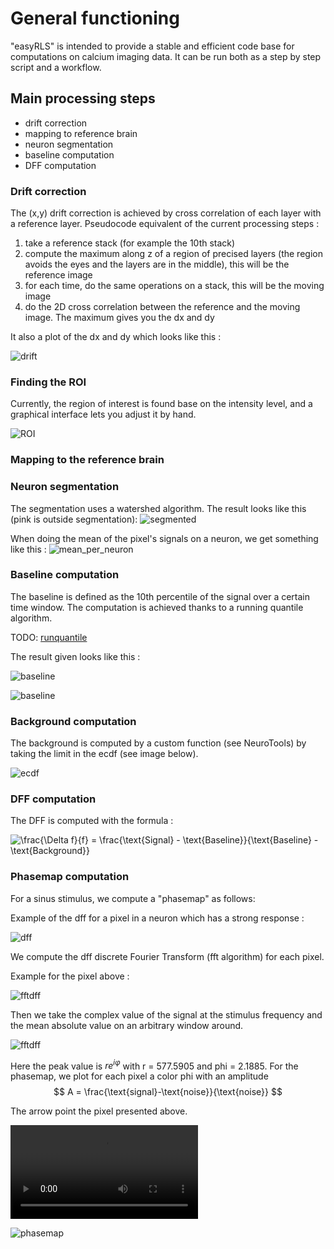 # General functioning

"easyRLS" is intended to provide a stable and efficient code base for computations on calcium imaging data. It can be run both as a step by step script and a workflow.

## Main processing steps
- drift correction
- mapping to reference brain
- neuron segmentation
- baseline computation
- DFF computation

### Drift correction

The (x,y) drift correction is achieved by cross correlation of each layer with a reference layer. Pseudocode equivalent of the current processing steps :
1. take a reference stack (for example the 10th stack)
2. compute the maximum along z of a region of precised layers (the region avoids the eyes and the layers are in the middle), this will be the reference image
3. for each time, do the same operations on a stack, this will be the moving image
4. do the 2D cross correlation between the reference and the moving image. The maximum gives you the dx and dy

It also a plot of the dx and dy which looks like this :

![drift](img/driftCorrection.png)


### Finding the ROI

Currently, the region of interest is found base on the intensity level, and a graphical interface lets you adjust it by hand.

![ROI](img/ROI.png)



### Mapping to the reference brain


### Neuron segmentation

The segmentation uses a watershed algorithm. The result looks like this (pink is outside segmentation):
![segmented](img/segmented.png)


When doing the mean of the pixel's signals on a neuron, we get something like this :
![mean_per_neuron](img/mean_per_neuron.png)


### Baseline computation

The baseline is defined as the 10th percentile of the signal over a certain time window. The computation is achieved thanks to a running quantile algorithm.

TODO: [runquantile](https://www.rdocumentation.org/packages/caTools/versions/1.17.1/topics/runquantile)

The result given looks like this :

![baseline](img/baseline.png)

![baseline](img/baseline_noise.png)

### Background computation

The background is computed by a custom function (see NeuroTools) by taking the limit in the ecdf (see image below).

![ecdf](img/ecdf.png)


### DFF computation

The DFF is computed with the formula :

![\frac{\Delta f}{f} = \frac{\text{Signal} - \text{Baseline}}{\text{Baseline} - \text{Background}}](img/dff.svg)



### Phasemap computation

For a sinus stimulus, we compute a "phasemap" as follows:

Example of the dff for a pixel in a neuron which has a strong response :

![dff](./img/pixel-activity.png)

We compute the dff discrete Fourier Transform (fft algorithm) for each pixel.

Example for the pixel above :

![fftdff](./img/pixel-fft.png)

Then we take the complex value of the signal at the stimulus frequency and the mean absolute value on an arbitrary window around.

![fftdff](./img/peak_detail.svg)



Here the peak value is $r e^{i \varphi}$ with r = 577.5905 and phi = 2.1885. For the phasemap, we plot for each pixel a color phi with an amplitude
$$
A = \frac{\text{signal}-\text{noise}}{\text{noise}}
$$


The arrow point the pixel presented above.

<video src="./img/neuron_sinus.webm" autoplay></video>

![phasemap](./img/phaseMap.png)



